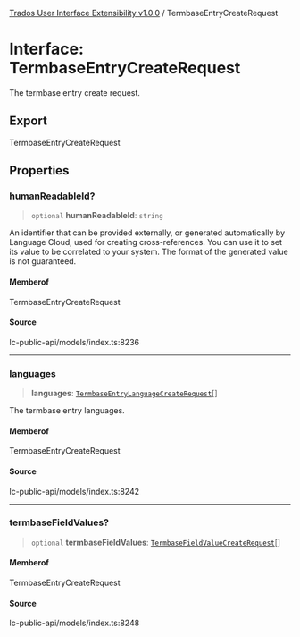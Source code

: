 [Trados User Interface Extensibility v1.0.0](../wiki/globals) / TermbaseEntryCreateRequest

# Interface: TermbaseEntryCreateRequest

The termbase entry create request.

## Export

TermbaseEntryCreateRequest

## Properties

### humanReadableId?

> `optional` **humanReadableId**: `string`

An identifier that can be provided externally, or generated automatically by Language Cloud, used for creating cross-references. You can use it to set its value to be correlated to your system.
The format of the generated value is not guaranteed.

#### Memberof

TermbaseEntryCreateRequest

#### Source

lc-public-api/models/index.ts:8236

***

### languages

> **languages**: [`TermbaseEntryLanguageCreateRequest`](../wiki/Interface.TermbaseEntryLanguageCreateRequest)[]

The termbase entry languages.

#### Memberof

TermbaseEntryCreateRequest

#### Source

lc-public-api/models/index.ts:8242

***

### termbaseFieldValues?

> `optional` **termbaseFieldValues**: [`TermbaseFieldValueCreateRequest`](../wiki/Interface.TermbaseFieldValueCreateRequest)[]

#### Memberof

TermbaseEntryCreateRequest

#### Source

lc-public-api/models/index.ts:8248
